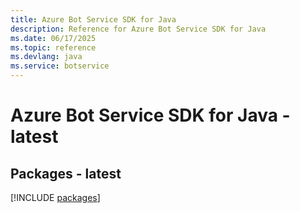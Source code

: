 ```yaml
---
title: Azure Bot Service SDK for Java
description: Reference for Azure Bot Service SDK for Java
ms.date: 06/17/2025
ms.topic: reference
ms.devlang: java
ms.service: botservice
---
```

# Azure Bot Service SDK for Java - latest
## Packages - latest
[!INCLUDE [packages](bot-service-index.md)]